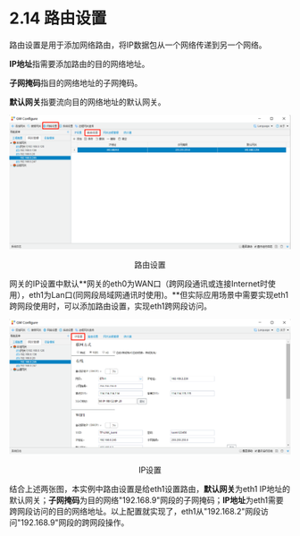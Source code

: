 # 2.14 路由设置



路由设置是用于添加网络路由，将IP数据包从一个网络传递到另一个网络。

**IP地址**指需要添加路由的目的网络地址。

**子网掩码**指目的网络地址的子网掩码。

**默认网关**指要流向目的网络地址的默认网关。

![路由设置](assets/路由设置.png)

<center>路由设置</center>

网关的IP设置中默认**网关的eth0为WAN口（跨网段通讯或连接Internet时使用），eth1为Lan口(同网段局域网通讯时使用)。**但实际应用场景中需要实现eth1跨网段使用时，可以添加路由设置，实现eth1跨网段访问。

![路由设置](assets/IP设置.png)

<center>IP设置</center>

结合上述两张图，本实例中路由设置是给eth1设置路由，**默认网关**为eth1 IP地址的默认网关；**子网掩码**为目的网络"192.168.9"网段的子网掩码；**IP地址**为eth1需要跨网段访问的目的网络地址。以上配置就实现了，eth1从"192.168.2"网段访问"192.168.9"网段的跨网段操作。